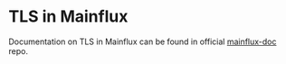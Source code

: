 # TLS in Mainflux

Documentation on TLS in Mainflux can be found in official [mainflux-doc](https://github.com/Mainflux/mainflux-doc) repo.
